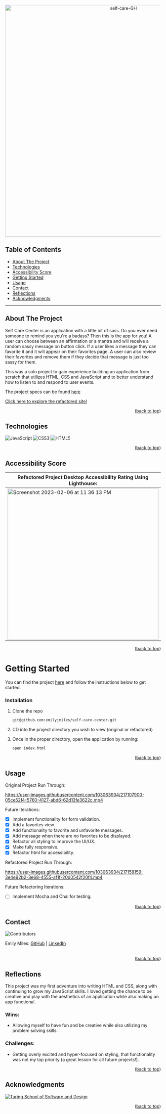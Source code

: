 <a name="readme-top"></a>

<p align="center"><img width="750" alt="self-care-GH" src="https://user-images.githubusercontent.com/103063934/217103417-6d0aaf3c-fa19-4d98-9c77-0436e487c7d6.png"></p>

## Table of Contents

- [About The Project](#about-the-project)
- [Technologies](#technologies)
- [Accessibility Score](#accessibility-score)
- [Getting Started](#getting-started)
- [Usage](#usage)
- [Contact](#contact)
- [Reflections](#reflections)
- [Acknowledgments](#acknowledgments)

---

<!-- ABOUT THE PROJECT -->

## About The Project

Self Care Center is an application with a little bit of sass. Do you ever need someone to remind you you're a badass? Then this is the app for you! A user can choose between an affirmation or a mantra and will receive a random sassy message on button click. If a user likes a message they can favorite it and it will appear on their favorites page. A user can also review their favorites and remove them if they decide that message is just too sassy for them.

This was a solo project to gain experience building an application from scratch that utilizes HTML, CSS and JavaScript and to better understand how to listen to and respond to user events.

The project specs can be found [here](https://frontend.turing.edu/projects/module-1/self-care-center.html)

[Click here to explore the refactored site!](https://self-care-center.netlify.app/)

<p align="right">(<a href="#readme-top">back to top</a>)</p>

<!-- TECHNOLOGIES -->

## Technologies

<div>
  <img alt="JavaScript" src="https://img.shields.io/badge/javascript%20-%23323330.svg?&style=for-the-badge&logo=javascript&logoColor=%23F7DF1E"/>
  <img alt="CSS3" src="https://img.shields.io/badge/css3%20-%231572B6.svg?&style=for-the-badge&logo=css3&logoColor=white"/>
  <img alt="HTML5" src="https://img.shields.io/badge/html5%20-%23E34F26.svg?&style=for-the-badge&logo=html5&logoColor=white"/>
</div>

<p align="right">(<a href="#readme-top">back to top</a>)</p>

<!-- ACCESSIBILITY SCORE -->

## Accessibility Score

| Refactored Project Desktop Accessibility Rating Using Lighthouse: | Refactored Project Mobile Accessibility Rating Using Lighthouse: |
|-------------------------------------------------------------------|------------------------------------------------------------------|
<img width="488" alt="Screenshot 2023-02-06 at 11 36 13 PM" src="https://user-images.githubusercontent.com/103063934/217167509-ab5da142-02b5-472b-931a-2c47e81dcc71.png">|<img width="488" alt="Screenshot 2023-02-06 at 11 37 11 PM" src="https://user-images.githubusercontent.com/103063934/217167543-7f4e2fc3-9c95-412f-b337-d72e682b721c.png">

<p align="right">(<a href="#readme-top">back to top</a>)</p>

<!-- GETTING STARTED -->

# Getting Started

You can find the project [here](https://github.com/emilyjmiles/self-care-center) and follow the instructions below to get started.

### Installation

1. Clone the repo
   ```sh
   git@github.com:emilyjmiles/self-care-center.git
2. CD into the project directory you wish to view (original or refactored)

3. Once in the proper directory, open the application by running:
   ```sh
   open index.html
   ```

<p align="right">(<a href="#readme-top">back to top</a>)</p>

<!-- USAGE EXAMPLES -->

## Usage

Original Project Run Through:

https://user-images.githubusercontent.com/103063934/217107900-05ce52f4-5760-4127-abd6-62d13fe3622c.mp4

Future Iterations:

- [x] Implement functionality for form validation.
- [x] Add a favorites view.
- [x] Add functionality to favorite and unfavorite messages.
- [x] Add message when there are no favorites to be displayed.
- [x] Refactor all styling to improve the UI/UX.
- [x] Make fully responsive.
- [x] Refactor html for accessibility.

Refactored Project Run Through:

https://user-images.githubusercontent.com/103063934/217158159-3e4e92b2-3e68-4555-af1f-20d0542f20f4.mp4

Future Refactoring Iterations:

- [ ] Implement Mocha and Chai for testing.

<p align="right">(<a href="#readme-top">back to top</a>)</p>

<!-- CONTACT -->

## Contact

![Contributors][contributors-shield]
<table align="center"> 
  <tr> Emily Miles: <a href="https://github.com/emilyjmiles">GitHub</a> | <a href="https://www.linkedin.com/in/emilyjmiles/">LinkedIn</a> </tr>
</table>


<p align="right">(<a href="#readme-top">back to top</a>)</p>

<!-- REFLECTIONS -->

## Reflections

This project was my first adventure into writing HTML and CSS, along with continuing to grow my JavaScript skills. I loved getting the chance to be creative and play with the aesthetics of an application while also making an app functional.

### Wins:
- Allowing myself to have fun and be creative while also utilizing my problem solving skills.

### Challenges:
- Getting overly excited and hyper-focused on styling, that functionality was not my top priority (a great lesson for all future projects!).

<p align="right">(<a href="#readme-top">back to top</a>)</p>

<!-- ACKNOWLEDGMENTS -->

## Acknowledgments

[![Turing School of Software and Design](https://img.shields.io/badge/Turing_School-030303?style=for-the-badge)](https://turing.edu/)

<p align="right">(<a href="#readme-top">back to top</a>)</p>

<!-- MARKDOWN LINKS & IMAGES -->
<!-- https://www.markdownguide.org/basic-syntax/#reference-style-links -->

[mdn-shield]: https://img.shields.io/badge/MDN_Web_Docs-black?style=for-the-badge&logo=mdnwebdocs&logoColor=white
[mdn]: https://developer.mozilla.org/en-US/
[contributors-shield]: https://img.shields.io/badge/Contributors-1-2ea44f?style=for-the-badge
[miro]: https://miro.com/app/board/uXjVP-XsNqM=/
[mvp]: https://docs.google.com/document/d/1Ptfo2c91jaLiTu2lmiIDEzmLHaEIdTzKzV8pYrR-Ky8/edit
[GH project board]: https://github.com/orgs/IOTNBO-Capstone/projects/1
[product-screenshot]: images/screenshot.png
